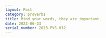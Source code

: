 ```yaml
---
layout: Post
category: proverbs
title: Mind your words, they are important.
date: 2023-06-23
serial_number: 2023.PVS.032
---
```

